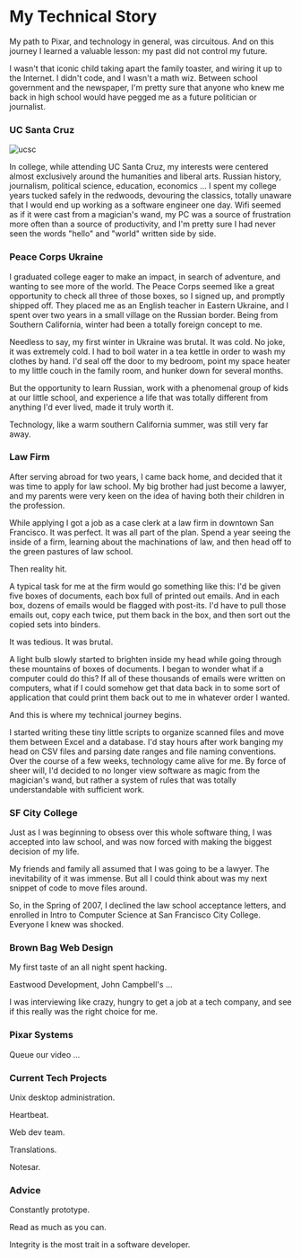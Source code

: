 # My Technical Story

My path to Pixar, and technology in general, was circuitous. And on this journey I learned a valuable lesson: my past did not control my future.

I wasn't that iconic child taking apart the family toaster, and wiring it up to the Internet. I didn't code, and I wasn't a math wiz. Between school government and the newspaper, I'm pretty sure that anyone who knew me back in high school would have pegged me as a future politician or journalist.

### UC Santa Cruz

![ucsc](imgs/ucsc.png)

In college, while attending UC Santa Cruz, my interests were centered almost exclusively around the humanities and liberal arts. Russian history, journalism, political science, education, economics ... I spent my college years tucked safely in the redwoods, devouring the classics, totally unaware that I would end up working as a software engineer one day. Wifi seemed as if it were cast from a magician's wand, my PC was a source of frustration more often than a source of productivity, and I'm pretty sure I had never seen the words "hello" and "world" written side by side.


### Peace Corps Ukraine

I graduated college eager to make an impact, in search of adventure, and wanting to see more of the world. The Peace Corps seemed like a great opportunity to check all three of those boxes, so I signed up, and promptly shipped off. They placed me as an English teacher in Eastern Ukraine, and I spent over two years in a small village on the Russian border. Being from Southern California, winter had been a totally foreign concept to me.

Needless to say, my first winter in Ukraine was brutal. It was cold. No joke, it was extremely cold. I had to boil water in a tea kettle in order to wash my clothes by hand. I'd seal off the door to my bedroom, point my space heater to my little couch in the family room, and hunker down for several months.

But the opportunity to learn Russian, work with a phenomenal group of kids at our little school, and experience a life that was totally different from anything I'd ever lived, made it truly worth it.

Technology, like a warm southern California summer, was still very far away.

### Law Firm

After serving abroad for two years, I came back home, and decided that it was time to apply for law school. My big brother had just become a lawyer, and my parents were very keen on the idea of having both their children in the profession.

While applying I got a job as a case clerk at a law firm in downtown San Francisco. It was perfect. It was all part of the plan. Spend a year seeing the inside of a firm, learning about the machinations of law, and then head off to the green pastures of law school.

Then reality hit.

A typical task for me at the firm would go something like this: I'd be given five boxes of documents, each box full of printed out emails. And in each box, dozens of emails would be flagged with post-its. I'd have to pull those emails out, copy each twice, put them back in the box, and then sort out the copied sets into binders.

It was tedious. It was brutal.

A light bulb slowly started to brighten inside my head while going through these mountains of boxes of documents. I began to wonder what if a computer could do this? If all of these thousands of emails were written on computers, what if I could somehow get that data back in to some sort of application that could print them back out to me in whatever order I wanted.

And this is where my technical journey begins.

I started writing these tiny little scripts to organize scanned files and move them between Excel and a database. I'd stay hours after work banging my head on CSV files and parsing date ranges and file naming conventions. Over the course of a few weeks, technology came alive for me. By force of sheer will, I'd decided to no longer view software as magic from the magician's wand, but rather a system of rules that was totally understandable with sufficient work.

### SF City College

Just as I was beginning to obsess over this whole software thing, I was accepted into law school, and was now forced with making the biggest decision of my life.

My friends and family all assumed that I was going to be a lawyer. The inevitability of it was immense. But all I could think about was my next snippet of code to move files around.

So, in the Spring of 2007, I declined the law school acceptance letters, and enrolled in Intro to Computer Science at San Francisco City College. Everyone I knew was shocked.

### Brown Bag Web Design

My first taste of an all night spent hacking.

Eastwood Development, John Campbell's ...

I was interviewing like crazy, hungry to get a job at a tech company, and see if this really was the right choice for me.


### Pixar Systems

Queue our video ...


### Current Tech Projects

Unix desktop administration.

Heartbeat.

Web dev team.

Translations.

Notesar.

### Advice

Constantly prototype.

Read as much as you can.

Integrity is the most trait in a software developer.
